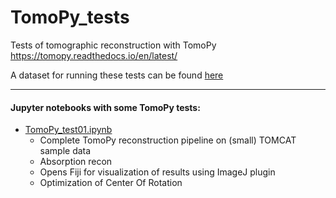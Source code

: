 # TomoPy_tests

Tests of tomographic reconstruction with TomoPy
https://tomopy.readthedocs.io/en/latest/

A dataset for running these tests can be found [here](https://sesamejo-my.sharepoint.com/:f:/g/personal/gianluca_iori_sesame_org_jo/Ei7H2BsgcgZMqiMqEzER-5oBoUlZCwY84sKT3D5i1hPc_Q?e=GgsAR6)

___

#### Jupyter notebooks with some TomoPy tests:
- [TomoPy_test01.ipynb](TomoPy_test01.ipynb)
    - Complete TomoPy reconstruction pipeline on (small) TOMCAT sample data
    - Absorption recon
    - Opens Fiji for visualization of results using ImageJ plugin 
    - Optimization of Center Of Rotation
